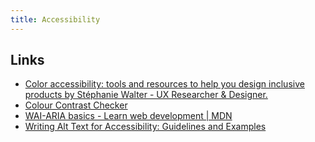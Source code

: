 ```yaml
---
title: Accessibility
---
```


## Links

- [Color accessibility: tools and resources to help you design inclusive products by Stéphanie Walter - UX Researcher & Designer.](https://stephaniewalter.design/blog/color-accessibility-tools-resources-to-design-inclusive-products/)
- [Colour Contrast Checker](https://colourcontrast.cc/)
- [WAI-ARIA basics - Learn web development | MDN](https://developer.mozilla.org/en-US/docs/Learn/Accessibility/WAI-ARIA_basics)
- [Writing Alt Text for Accessibility: Guidelines and Examples](https://www.deque.com/blog/great-alt-text-introduction/)